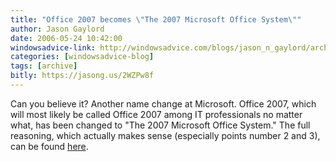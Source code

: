 ```yaml
---
title: "Office 2007 becomes \"The 2007 Microsoft Office System\""
author: Jason Gaylord
date: 2006-05-24 10:42:00
windowsadvice-link: http://windowsadvice.com/blogs/jason_n_gaylord/archive/2006/05/23/New-IIS-dot-net-Website.aspx
categories: [windowsadvice-blog]
tags: [archive]
bitly: https://jasong.us/2WZPw8f
---
```


Can you believe it? Another name change at Microsoft. Office 2007, which will most likely be called Office 2007 among IT professionals no matter what, has been changed to "The 2007 Microsoft Office System." The full reasoning, which actually makes sense (especially points number 2 and 3), can be found [here](http://blogs.msdn.com/inside_office_online/archive/2006/05/05/590929.aspx).